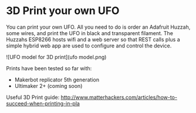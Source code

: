 # 3D Print your own UFO

You can print your own UFO. All you need to do is order an Adafruit Huzzah, some wires, and print the UFO in black and transparent filament. The Huzzahs ESP8266 hosts wifi and a web server so that REST calls plus a simple hybrid web app are used to configure and control the device.

![UFO model for 3D print](ufo model.png)

Prints have been tested so far with:
* Makerbot replicator 5th generation
* Ultimaker 2+ (coming soon)

Useful 3D Print guide:
http://www.matterhackers.com/articles/how-to-succeed-when-printing-in-pla
